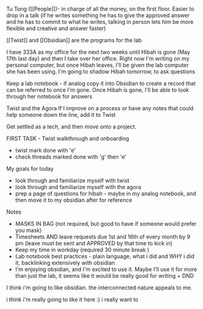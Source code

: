 
Tu Tong ([[People]])- in charge of all the money, on the first floor. Easier to drop in a talk (if he writes something he has to give the approved answer and he has to commit to what he writes, talking in person lets him be more flexible and creative and answer faster)

[[Twist]] and [[Obsidian]] are the programs for the lab

I have 333A as my office for the next two weeks until Hibah is gone (May 17th last day) and then I take over her office. Right now I'm writing on my personal computer, but once Hibah leaves, I'll be given the lab computer she has been using.
I'm going to shadow Hibah tomorrow, to ask questions

Keep a lab notebook - if analog copy it into Obsidian to create a record that can be referred to once I'm gone. Once Hibah is gone, I'll be able to look through her notebook for answers

Twist and the Agora 
If I improve on a process or have any notes that could help someone down the line, add it to Twist

Get settled as a tech, and then move onto a project.

FIRST TASK - Twist walkthrough and onboarding
- twist mark done with 'e'
- check threads marked done with 'g' then 'e'

My goals for today
- look through and familiarize myself with twist
- look through and familiarize myself with the agora
- prep a page of questions for hibah - maybe in my analog notebook, and then move it to my obsidian after for reference

Notes
- MASKS IN BAG (not required, but good to have if someone would prefer you mask)
- Timesheets AND leave requests due 1st and 16th of every month by 9 pm (leave must be sent and APPROVED by that time to kick in)
- Keep my time in workday (required 30 minute break )
- Lab notebook best practices - plain language, what i did and WHY i did it, backlinking extensively with obsidian
- I'm enjoying obsidian, and I'm excited to use it. Maybe I'll use it for more than just the lab, it seems like it would be really good for writing + DND 

I think i'm going to like obsidian. the interconnected nature appeals to me.

i think i'm really going to like it here :) i really want to 